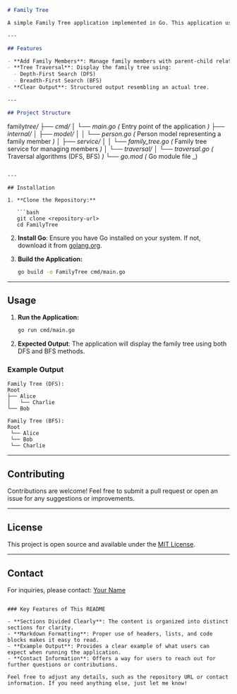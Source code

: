 ```markdown
# Family Tree

A simple Family Tree application implemented in Go. This application uses basic tree traversal methods (DFS and BFS) to visualize relationships in a family structure.

---

## Features

- **Add Family Members**: Manage family members with parent-child relationships.
- **Tree Traversal**: Display the family tree using:
  - Depth-First Search (DFS)
  - Breadth-First Search (BFS)
- **Clear Output**: Structured output resembling an actual tree.

---

## Project Structure
```

family*tree/
├── cmd/
│ └── main.go (* Entry point of the application _)
├── internal/
│ ├── model/
│ │ └── person.go (_ Person model representing a family member _)
│ ├── service/
│ │ └── family_tree.go (_ Family tree service for managing members _)
│ └── traversal/
│ └── traversal.go (_ Traversal algorithms (DFS, BFS) _)
└── go.mod (_ Go module file \_)

````

---

## Installation

1. **Clone the Repository:**

   ```bash
   git clone <repository-url>
   cd FamilyTree
````

2. **Install Go**: Ensure you have Go installed on your system. If not, download it from [golang.org](https://golang.org/dl/).

3. **Build the Application:**

   ```bash
   go build -o FamilyTree cmd/main.go
   ```

---

## Usage

1. **Run the Application:**

   ```bash
   go run cmd/main.go
   ```

2. **Expected Output**: The application will display the family tree using both DFS and BFS methods.

### Example Output

```
Family Tree (DFS):
Root
├── Alice
│   └── Charlie
└── Bob

Family Tree (BFS):
Root
 └── Alice
 └── Bob
 └── Charlie
```

---

## Contributing

Contributions are welcome! Feel free to submit a pull request or open an issue for any suggestions or improvements.

---

## License

This project is open source and available under the [MIT License](LICENSE).

---

## Contact

For inquiries, please contact: [Your Name](mailto:your.email@example.com)

```

### Key Features of This README

- **Sections Divided Clearly**: The content is organized into distinct sections for clarity.
- **Markdown Formatting**: Proper use of headers, lists, and code blocks makes it easy to read.
- **Example Output**: Provides a clear example of what users can expect when running the application.
- **Contact Information**: Offers a way for users to reach out for further questions or contributions.

Feel free to adjust any details, such as the repository URL or contact information. If you need anything else, just let me know!
```
